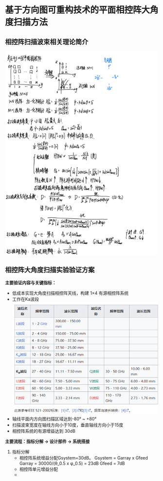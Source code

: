 # 基于方向图可重构技术的平面相控阵大角度扫描方法
## 相控阵扫描波束相关理论简介
![相控阵扫描波束相关理论简介](/imgs/2023-09-06/PIdzxjKNk2QkSxBb.png)

## 相控阵大角度扫描实验验证方案
**主要验证内容与关键指标：**
- 低成本实现大角度扫描相控阵天线，构建 1×4 有源相控阵系统
- 工作在Ka波段
![频率波段](/imgs/2023-09-06/cFMSgIw9DALRSVLF.png)
- 轴线平面内方向图扫描区域达到-80° ~ +80°
- 扫描波束宽度在轴线方向小于10度，垂直轴线方向小于15度
- 相控阵系统的有源增益达到 30dB

**主要流程：指标分解 **->**  设计部件 **->** 系统搭接**
1. 指标分解
	- 相控阵系统增益分配Gsystem=30dB。
	   Gsystem = Garray x Gfeed
	   Garray = 30000/(θ_0.5 x φ_0.5) = 23dB
	   Gfeed = 7dB
	- 相控阵单元增益分配
	- 

<!--stackedit_data:
eyJoaXN0b3J5IjpbLTkwNzExMTUzOSwtNTk0NTkwMzE2LC0xOD
k2Nzg1ODEwXX0=
-->